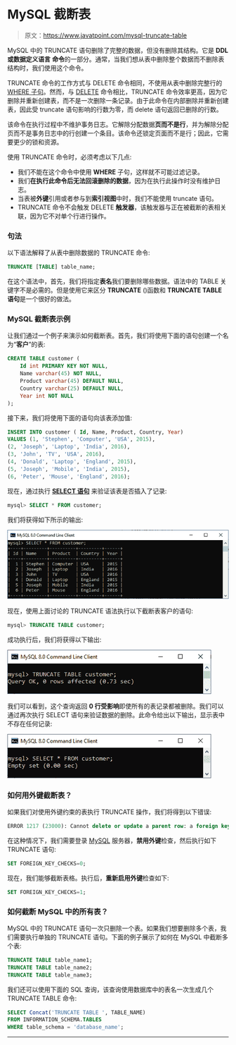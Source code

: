 # MySQL 截断表

> 原文：<https://www.javatpoint.com/mysql-truncate-table>

MySQL 中的 TRUNCATE 语句删除了完整的数据，但没有删除其结构。它是 **DDL 或数据定义语言** **命令**的一部分。通常，当我们想从表中删除整个数据而不删除表结构时，我们使用这个命令。

TRUNCATE 命令的工作方式与 DELETE 命令相同，不使用从表中删除完整行的 [WHERE 子句](https://www.javatpoint.com/mysql-where)。然而，与 [DELETE](https://www.javatpoint.com/mysql-delete) 命令相比，TRUNCATE 命令效率更高，因为它删除并重新创建表，而不是一次删除一条记录。由于此命令在内部删除并重新创建表，因此受 truncate 语句影响的行数为零，而 delete 语句返回已删除的行数。

该命令在执行过程中不维护事务日志。它解除分配数据**页而不是行**，并为解除分配页而不是事务日志中的行创建一个条目。该命令还锁定页面而不是行；因此，它需要更少的锁和资源。

使用 TRUNCATE 命令时，必须考虑以下几点:

*   我们不能在这个命令中使用 **WHERE** 子句，这样就不可能过滤记录。
*   我们**在执行此命令后无法回滚删除的数据**，因为在执行此操作时没有维护日志。
*   当表被**外键**引用或者参与到**索引视图**中时，我们不能使用 truncate 语句。
*   TRUNCATE 命令不会触发 DELETE **触发器**，该触发器与正在被截断的表相关联，因为它不对单个行进行操作。

### 句法

以下语法解释了从表中删除数据的 TRUNCATE 命令:

```sql
TRUNCATE [TABLE] table_name;

```

在这个语法中，首先，我们将指定**表名**我们要删除哪些数据。语法中的 TABLE 关键字不是必需的。但是使用它来区分 **TRUNCATE** ()函数和 **TRUNCATE TABLE 语句**是一个很好的做法。

### MySQL 截断表示例

让我们通过一个例子来演示如何截断表。首先，我们将使用下面的语句创建一个名为“**客户**”的表:

```sql
CREATE TABLE customer (  
    Id int PRIMARY KEY NOT NULL,   
    Name varchar(45) NOT NULL,   
    Product varchar(45) DEFAULT NULL,   
    Country varchar(25) DEFAULT NULL,   
    Year int NOT NULL  
);  

```

接下来，我们将使用下面的语句向该表添加值:

```sql
INSERT INTO customer ( Id, Name, Product, Country, Year)   
VALUES (1, 'Stephen', 'Computer', 'USA', 2015),   
(2, 'Joseph', 'Laptop', 'India', 2016),   
(3, 'John', 'TV', 'USA', 2016),  
(4, 'Donald', 'Laptop', 'England', 2015),  
(5, 'Joseph', 'Mobile', 'India', 2015),  
(6, 'Peter', 'Mouse', 'England', 2016);

```

现在，通过执行 [**SELECT 语句**](https://www.javatpoint.com/mysql-select) 来验证该表是否插入了记录:

```sql
mysql> SELECT * FROM customer;  

```

我们将获得如下所示的输出:

![mysql truncate table](img/fe53db44f1f5218d727df0112bbc25cc.png)

现在，使用上面讨论的 TRUNCATE 语法执行以下截断表客户的语句:

```sql
mysql> TRUNCATE TABLE customer;

```

成功执行后，我们将获得以下输出:

![mysql truncate table](img/cee71f07a638a45f3def14e6b8e6b89e.png)

我们可以看到，这个查询返回 **0 行受影响**即使所有的表记录都被删除。我们可以通过再次执行 SELECT 语句来验证数据的删除。此命令给出以下输出，显示表中不存在任何记录:

![mysql truncate table](img/f7d2926fcdecc6d3c272200c759ea80f.png)

### 如何用外键截断表？

如果我们对使用外键约束的表执行 TRUNCATE 操作，我们将得到以下错误:

```sql
ERROR 1217 (23000): Cannot delete or update a parent row: a foreign key constraint fails

```

在这种情况下，我们需要登录 [MySQL](https://www.javatpoint.com/mysql-tutorial) 服务器，**禁用外键**检查，然后执行如下 TRUNCATE 语句:

```sql
SET FOREIGN_KEY_CHECKS=0;

```

现在，我们能够截断表格。执行后，**重新启用外键**检查如下:

```sql
SET FOREIGN_KEY_CHECKS=1;

```

### 如何截断 MySQL 中的所有表？

MySQL 中的 TRUNCATE 语句一次只删除一个表。如果我们想要删除多个表，我们需要执行单独的 TRUNCATE 语句。下面的例子展示了如何在 MySQL 中截断多个表:

```sql
TRUNCATE TABLE table_name1;
TRUNCATE TABLE table_name2;
TRUNCATE TABLE table_name3;

```

我们还可以使用下面的 SQL 查询，该查询使用数据库中的表名一次生成几个 TRUNCATE TABLE 命令:

```sql
SELECT Concat('TRUNCATE TABLE ', TABLE_NAME)
FROM INFORMATION_SCHEMA.TABLES
WHERE table_schema = 'database_name';

```

* * *